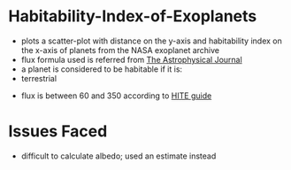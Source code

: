 # Habitability-Index-of-Exoplanets
 - plots a scatter-plot with distance on the y-axis and habitability index on the x-axis of planets from the NASA exoplanet archive
 - flux formula used is referred from [The Astrophysical Journal](https://iopscience.iop.org/article/10.1088/0004-637X/814/2/91#apj521048s2)
 - a planet is considered to be habitable if it is:
  - terrestrial
  * flux is between 60 and 350 according to [HITE guide](https://vplapps.astro.washington.edu/vpltools/hite/HITETutorial.pdf)


# Issues Faced
- difficult to calculate albedo; used an estimate instead
